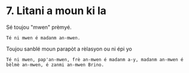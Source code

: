 # 7. Litani a moun ki la

Sé toujou "mwen" prèmyé.

```
Té ni mwen é madanm an-mwen.
```

Toujou sanblé moun parapòt a rèlasyon ou ni épi yo

```
Té ni mwen, pap'an-mwen, frè an-mwen é madanm a-y, madanm an-mwen é bèlmè an-mwen, é zanmi an-mwen Brino.
```

